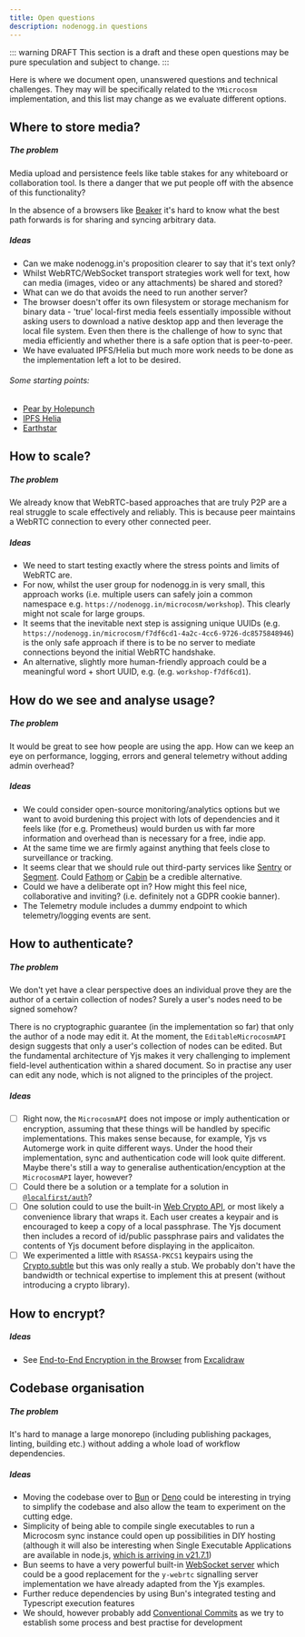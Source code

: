 ```yaml
---
title: Open questions
description: nodenogg.in questions
---
```


::: warning DRAFT
This section is a draft and these open questions may be pure speculation and subject to change.
:::

Here is where we document open, unanswered questions and technical challenges. They may will be specifically related to the `YMicrocosm` implementation, and this list may change as we evaluate different options.

## Where to store media?

##### The problem

Media upload and persistence feels like table stakes for any whiteboard or collaboration tool. Is there a danger that we put people off with the absence of this functionality?

In the absence of a browsers like [Beaker](https://github.com/beakerbrowser/beaker/blob/master/archive-notice.md) it's hard to know what the best path forwards is for sharing and syncing arbitrary data.

##### Ideas

- Can we make nodenogg.in's proposition clearer to say that it's text only?
- Whilst WebRTC/WebSocket transport strategies work well for text, how can media (images, video or any attachments) be shared and stored?
- What can we do that avoids the need to run another server?
- The browser doesn't offer its own filesystem or storage mechanism for binary data - 'true' local-first media feels essentially impossible without asking users to download a native desktop app and then leverage the local file system. Even then there is the challenge of how to sync that media efficiently and whether there is a safe option that is peer-to-peer.
- We have evaluated IPFS/Helia but much more work needs to be done as the implementation left a lot to be desired.

###### Some starting points:

- [Pear by Holepunch](https://docs.pears.com/)
- [IPFS Helia](https://github.com/ipfs/helia)
- [Earthstar](https://earthstar-project.org/)

## How to scale?

##### The problem

We already know that WebRTC-based approaches that are truly P2P are a real struggle to scale effectively and reliably. This is because peer maintains a WebRTC connection to every other connected peer.

##### Ideas

- We need to start testing exactly where the stress points and limits of WebRTC are.
- For now, whilst the user group for nodenogg.in is very small, this approach works (i.e. multiple users can safely join a common namespace e.g. `https://nodenogg.in/microcosm/workshop`). This clearly might not scale for large groups.
- It seems that the inevitable next step is assigning unique UUIDs (e.g. `https://nodenogg.in/microcosm/f7df6cd1-4a2c-4cc6-9726-dc8575848946`) is the only safe approach if there is to be no server to mediate connections beyond the initial WebRTC handshake.
- An alternative, slightly more human-friendly approach could be a meaningful word + short UUID, e.g. (e.g. `workshop-f7df6cd1`).

## How do we see and analyse usage?

##### The problem

It would be great to see how people are using the app. How can we keep an eye on performance, logging, errors and general telemetry without adding admin overhead?

##### Ideas

- We could consider open-source monitoring/analytics options but we want to avoid burdening this project with lots of dependencies and it feels like (for e.g. Prometheus) would burden us with far more information and overhead than is necessary for a free, indie app.
- At the same time we are firmly against anything that feels close to surveillance or tracking.
- It seems clear that we should rule out third-party services like [Sentry](https://sentry.io/) or [Segment](https://segment.com/). Could [Fathom](https://usefathom.com/) or [Cabin](https://withcabin.com/) be a credible alternative.
- Could we have a deliberate opt in? How might this feel nice, collaborative and inviting? (i.e. definitely not a GDPR cookie banner).
- The Telemetry module includes a dummy endpoint to which telemetry/logging events are sent.

## How to authenticate?

##### The problem

We don't yet have a clear perspective does an individual prove they are the author of a certain collection of nodes? Surely a user's nodes need to be signed somehow?

There is no cryptographic guarantee (in the implementation so far) that only the author of a node may edit it. At the moment, the `EditableMicrocosmAPI` design suggests that only a user's collection of nodes can be edited. But the fundamental architecture of Yjs makes it very challenging to implement field-level authentication within a shared document. So in practise any user can edit any node, which is not aligned to the principles of the project.

##### Ideas

- [ ] Right now, the `MicrocosmAPI` does not impose or imply authentication or encryption, assuming that these things will be handled by specific implementations. This makes sense because, for example, Yjs vs Automerge work in quite different ways. Under the hood their implementation, sync and authentication code will look quite different. Maybe there's still a way to generalise authentication/encyption at the `MicrocosmAPI` layer, however?
- [ ] Could there be a solution or a template for a solution in [`@localfirst/auth`](https://github.com/local-first-web/auth)?
- [ ] One solution could to use the built-in [Web Crypto API](https://developer.mozilla.org/en-US/docs/Web/API/Web_Crypto_API), or most likely a convenience library that wraps it. Each user creates a keypair and is encouraged to keep a copy of a local passphrase. The Yjs document then includes a record of id/public passphrase pairs and validates the contents of Yjs document before displaying in the applicaiton.
- [ ] We experimented a little with `RSASSA-PKCS1` keypairs using the [Crypto.subtle](https://developer.mozilla.org/en-US/docs/Web/API/Crypto/subtle) but this was only really a stub. We probably don't have the bandwidth or technical expertise to implement this at present (without introducing a crypto library).

## How to encrypt?

##### Ideas

- See [End-to-End Encryption in the Browser](https://blog.excalidraw.com/end-to-end-encryption/) from [Excalidraw](https://excalidraw.com/)

## Codebase organisation

##### The problem

It's hard to manage a large monorepo (including publishing packages, linting, building etc.) without adding a whole load of workflow dependencies.

##### Ideas

- Moving the codebase over to [Bun](https://bun.sh/) or [Deno](https://deno.land/) could be interesting in trying to simplify the codebase and also allow the team to experiment on the cutting edge.
- Simplicity of being able to compile single executables to run a Microcosm sync instance could open up possibilities in DIY hosting (although it will also be interesting when Single Executable Applications are available in node.js, [which is arriving in v21.7.1](https://nodejs.org/api/single-executable-applications.html#single-executable-applications))
- Bun seems to have a very powerful built-in [WebSocket server](https://bun.sh/docs/api/websockets) which could be a good replacement for the `y-webrtc` signalling server implementation we have already adapted from the Yjs examples.
- Further reduce dependencies by using Bun's integrated testing and Typescript execution features
- We should, however probably add [Conventional Commits](https://www.conventionalcommits.org/en/v1.0.0/) as we try to establish some process and best practise for development
